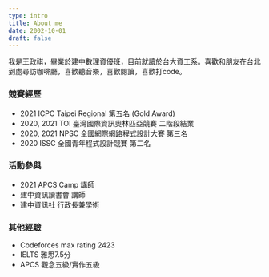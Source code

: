 ```yaml
---
type: intro
title: About me
date: 2002-10-01
draft: false
---
```


我是王政祺，畢業於建中數理資優班，目前就讀於台大資工系。喜歡和朋友在台北到處尋訪咖啡廳，喜歡聽音樂，喜歡閱讀，喜歡打code。

### 競賽經歷

* 2021 ICPC Taipei Regional 第五名 (Gold Award)
* 2020, 2021 TOI 臺灣國際資訊奧林匹亞競賽 二階段結業
* 2020, 2021 NPSC 全國網際網路程式設計大賽 第三名
* 2020 ISSC 全國青年程式設計競賽 第二名

### 活動參與

<!--- * 2022 IOICamp 講師 --->
* 2021 APCS Camp 講師
* 建中資訊讀書會 講師
* 建中資訊社 行政長兼學術

### 其他經驗

* Codeforces max rating 2423
* IELTS 雅思7.5分
* APCS 觀念五級/實作五級